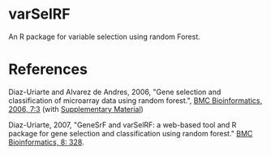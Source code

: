 varSelRF
========

An R package for variable selection using random Forest.


References
==========

Diaz-Uriarte and Alvarez de
Andres, 2006, "Gene selection and classification of microarray data using
random forest.", [BMC Bioinformatics, 2006,
7:3](http://www.biomedcentral.com/1471-2105/7/3/abstract) (with
[Supplementary Material](http://ligarto.org/rdiaz/Papers/rfVS/randomForestVarSel.html))

Diaz-Uriarte, 2007, "GeneSrF and varSelRF: a web-based tool and R package
for gene selection and classification using random forest." [BMC
Bioinformatics, 8: 328](http://www.biomedcentral.com/1471-2105/7/3/abstract).


